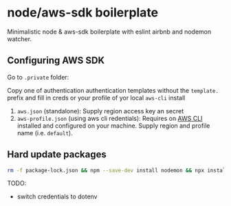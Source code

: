 # node/aws-sdk boilerplate

Minimalistic node & aws-sdk boilerplate with eslint airbnb and nodemon watcher.

## Configuring AWS SDK

Go to `.private` folder:

Copy one of authentication authentication templates without the `template.` prefix and fill in creds or your profile of yor local `aws-cli` install

1) `aws.json` (standalone): Supply region access key an secret
2) `aws-profile.json` (using aws cli redentials): Requires on [AWS CLI](https://docs.aws.amazon.com/cli/latest/userguide/installing.html) installed and configured on your machine. Supply region and profile name (i.e. `default`).

## Hard update packages

```bash
rm -f package-lock.json && npm --save-dev install nodemon && npx install-peerdeps --dev eslint-config-airbnb && npm install --save aws-sdk
```

TODO:

- switch credentials to dotenv
